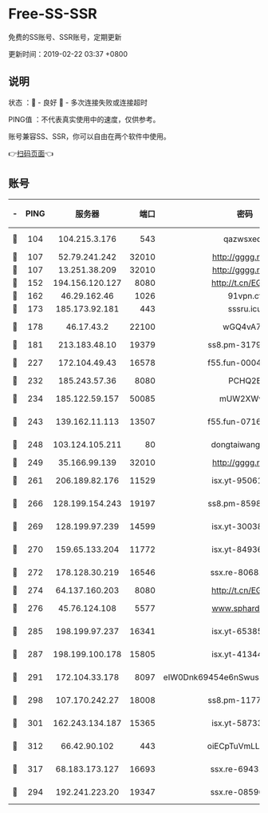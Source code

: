 # Free-SS-SSR

免费的SS账号、SSR账号，定期更新

更新时间：2019-02-22 03:37 +0800

## 说明

状态     ：🙂 - 良好 🙁 - 多次连接失败或连接超时

PING值   ：不代表真实使用中的速度，仅供参考。

账号兼容SS、SSR，你可以自由在两个软件中使用。

👉[扫码页面](https://liesauer.github.io/free-ss-ssr.github.io/)👈

## 账号

|-|PING|服务器|端口|密码|加密方式|区域|
|:----:|:----:|:-----:|-----:|:----:|:----:|:----:|
|🙂|104|104.215.3.176|543|qazwsxedc|aes-256-gcm|JP|
|🙂|107|52.79.241.242|32010|http://gggg.rocks|chacha20|KR|
|🙂|107|13.251.38.209|32010|http://gggg.rocks|chacha20|SG|
|🙂|152|194.156.120.127|8080|http://t.cn/EGJIyrl|rc4-md5|RU|
|🙂|162|46.29.162.46|1026|91vpn.cf|rc4-md5|RU|
|🙂|173|185.173.92.181|443|sssru.icu|rc4-md5|RU|
|🙂|178|46.17.43.2|22100|wGQ4vA7D|aes-256-gcm|RU|
|🙂|181|213.183.48.10|19379|ss8.pm-31791178|rc4-md5|RU|
|🙂|227|172.104.49.43|16578|f55.fun-00042249|aes-256-cfb|SG|
|🙂|232|185.243.57.36|8080|PCHQ2E|rc4-md5|US|
|🙂|234|185.122.59.157|50085|mUW2XWw8|aes-256-cfb|GB|
|🙂|243|139.162.11.113|13507|f55.fun-07160199|aes-256-cfb|SG|
|🙂|248|103.124.105.211|80|dongtaiwang.com|aes-256-cfb|US|
|🙂|249|35.166.99.139|32010|http://gggg.rocks|chacha20|US|
|🙂|261|206.189.82.176|11529|isx.yt-95061983|aes-256-cfb|SG|
|🙂|266|128.199.154.243|19197|ss8.pm-85981063|aes-256-cfb|SG|
|🙂|269|128.199.97.239|14599|isx.yt-30038963|aes-256-cfb|SG|
|🙂|270|159.65.133.204|11772|isx.yt-84936416|aes-256-cfb|SG|
|🙂|272|178.128.30.219|16546|ssx.re-80681280|aes-256-cfb|SG|
|🙂|274|64.137.160.203|8080|http://t.cn/EGJIyrl|rc4-md5|CA|
|🙂|276|45.76.124.108|5577|www.sphard.com|aes-256-cfb|AU|
|🙂|285|198.199.97.237|16341|isx.yt-65385017|aes-256-cfb|US|
|🙂|287|198.199.100.178|15805|isx.yt-41344230|aes-256-cfb|US|
|🙂|291|172.104.33.178|8097|eIW0Dnk69454e6nSwuspv9DmS201tQ0D|aes-256-cfb|SG|
|🙂|298|107.170.242.27|18008|ss8.pm-11776120|aes-256-cfb|US|
|🙂|301|162.243.134.187|15365|isx.yt-58733804|aes-256-cfb|US|
|🙂|312|66.42.90.102|443|oiECpTuVmLLxk4Ts|aes-256-cfb|US|
|🙂|317|68.183.173.127|16693|ssx.re-69431278|aes-256-cfb|US|
|🙂|294|192.241.223.20|19347|ssx.re-08596649|aes-256-cfb|US|
